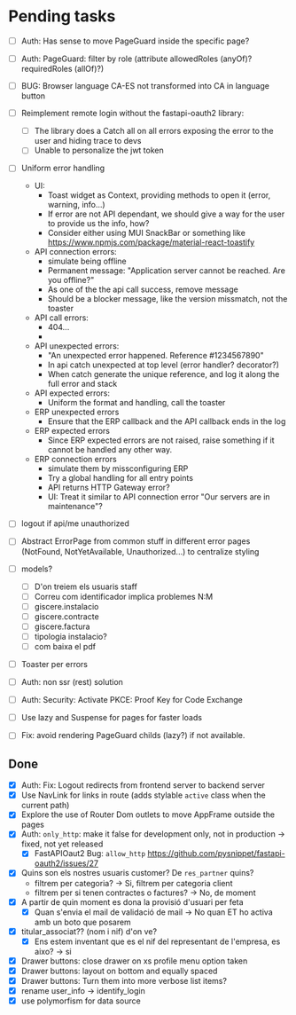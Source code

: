 # Pending tasks

- [ ] Auth: Has sense to move PageGuard inside the specific page?
- [ ] Auth: PageGuard: filter by role (attribute allowedRoles (anyOf)? requiredRoles (allOf)?)
- [ ] BUG: Browser language CA-ES not transformed into CA in language button
- [ ] Reimplement remote login without the fastapi-oauth2 library:
    - [ ] The library does a Catch all on all errors exposing the error to the user and hiding trace to devs
    - [ ] Unable to personalize the jwt token
- [ ] Uniform error handling
    - UI:
        - Toast widget as Context, providing methods to open it (error, warning, info...)
        - If error are not API dependant, we should give a way for the user to provide us the info, how?
        - Consider either using MUI SnackBar or something like https://www.npmjs.com/package/material-react-toastify
    - API connection errors:
        - simulate being offline
        - Permanent message: "Application server cannot be reached. Are you offline?"
        - As one of the the api call success, remove message
        - Should be a blocker message, like the version missmatch, not the toaster
    - API call errors:
        - 404...
        - 
    - API unexpected errors:
        - "An unexpected error happened. Reference #1234567890"
        - In api catch unexpected at top level (error handler? decorator?)
        - When catch generate the unique reference, and log it along the full error and stack
    - API expected errors: 
        - Uniform the format and handling, call the toaster
    - ERP unexpected errors
        - Ensure that the ERP callback and the API callback ends in the log
    - ERP expected errors
        - Since ERP expected errors are not raised, raise something if it cannot be handled any other way.
    - ERP connection errors
        - simulate them by missconfiguring ERP
        - Try a global handling for all entry points
        - API returns HTTP Gateway error?
        - UI: Treat it similar to API connection error "Our servers are in maintenance"?
- [ ] logout if api/me unauthorized
- [ ] Abstract ErrorPage from common stuff in different error pages (NotFound, NotYetAvailable, Unauthorized...) to centralize styling

- [ ] models?
    - [ ] D'on treiem els usuaris staff
    - [ ] Correu com identificador implica problemes N:M
    - [ ] giscere.instalacio
    - [ ] giscere.contracte
    - [ ] giscere.factura
    - [ ] tipologia instalacio?
    - [ ] com baixa el pdf
- [ ] Toaster per errors
- [ ] Auth: non ssr (rest) solution
- [ ] Auth: Security: Activate PKCE: Proof Key for Code Exchange
- [ ] Use lazy and Suspense for pages for faster loads
- [ ] Fix: avoid rendering PageGuard childs (lazy?) if not available.

## Done

- [x] Auth: Fix: Logout redirects from frontend server to backend server
- [x] Use NavLink for links in route (adds stylable `active` class when the current path)
- [x] Explore the use of Router Dom outlets to move AppFrame outside the pages
- [x] Auth: `only_http`: make it false for development only, not in production -> fixed, not yet released
    - [x] FastAPIOaut2 Bug: `allow_http` https://github.com/pysnippet/fastapi-oauth2/issues/27
- [x] Quins son els nostres usuaris customer? De `res_partner` quins?
    - filtrem per categoria? -> Si, filtrem per categoria client
    - filtrem per si tenen contractes o factures? -> No, de moment
- [x] A partir de quin moment es dona la provisió d'usuari per feta
    - [x] Quan s'envia el mail de validació de mail -> No quan ET ho activa amb un boto que posarem
- [x] titular_associat?? (nom i nif) d'on ve?
    - [x] Ens estem inventant que es el nif del representant de l'empresa, es aixo? -> si
- [x] Drawer buttons: close drawer on xs profile menu option taken
- [x] Drawer buttons: layout on bottom and equally spaced
- [x] Drawer buttons: Turn them into more verbose list items?
- [x] rename user_info -> identify_login
- [x] use polymorfism for data source

